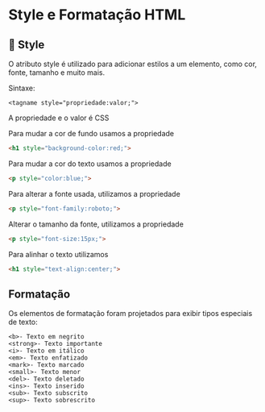 # Style e Formatação HTML

## 🎯 Style

O atributo style é utilizado para adicionar estilos a um elemento, como cor, fonte, tamanho e muito mais.

Sintaxe:

```
<tagname style="propriedade:valor;">
```

A propriedade e o valor é CSS

Para mudar a cor de fundo usamos a propriedade 
```html 
<h1 style="background-color:red;">
```

Para mudar a cor do texto usamos a propriedade 
```html
<p style="color:blue;">
```

Para alterar a fonte usada, utilizamos a propriedade 
```html
<p style="font-family:roboto;">
```

Alterar o tamanho da fonte, utilizamos a propriedade 
```html
<p style="font-size:15px;">
```

Para alinhar o texto utilizamos 
```html
<h1 style="text-align:center;">
```

## Formatação

Os elementos de formatação foram projetados para exibir tipos especiais de texto:

```
<b>- Texto em negrito
<strong>- Texto importante
<i>- Texto em itálico
<em>- Texto enfatizado
<mark>- Texto marcado
<small>- Texto menor
<del>- Texto deletado
<ins>- Texto inserido
<sub>- Texto subscrito
<sup>- Texto sobrescrito
```
